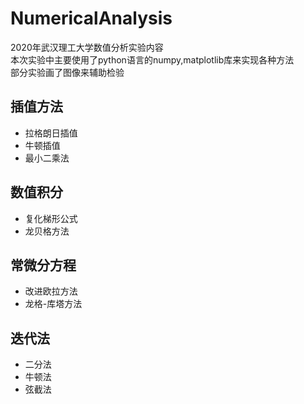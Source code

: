 # NumericalAnalysis
2020年武汉理工大学数值分析实验内容  
本次实验中主要使用了python语言的numpy,matplotlib库来实现各种方法    
部分实验画了图像来辅助检验  
## 插值方法
- 拉格朗日插值
- 牛顿插值
- 最小二乘法
## 数值积分
- 复化梯形公式
- 龙贝格方法
## 常微分方程
- 改进欧拉方法
- 龙格-库塔方法
## 迭代法
- 二分法
- 牛顿法
- 弦截法
